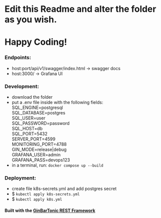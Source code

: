 # Edit this Readme and alter the folder as you wish.

# Happy Coding!

### Endpoints:

- host:port/api/v1/swagger/index.html -> swagger docs
- host:3000/                          -> Grafana UI

### Development:

- download the folder
- put a .env file inside with the following fields:<br />
  SQL_ENGINE=postgresql<br />
  SQL_DATABASE=postgres<br />
  SQL_USER=user<br />
  SQL_PASSWORD=password<br />
  SQL_HOST=db<br />
  SQL_PORT=5432<br />
  SERVER_PORT=4599<br />
  MONITORING_PORT=4788<br />
  GIN_MODE=release|debug<br />
  GRAFANA_USER=admin<br />
  GRAFANA_PASS=devops123<br />
- in a terminal, run: `docker compose up --build`

### Deployment:

- create file k8s-secrets.yml and add postgres secret
- $ `kubectl apply k8s-secrets.yml`
- $ `kubectl apply k8s.yml`

#### Built with the [GinBarTonic REST Framework](github.com/martinvuyk/ginbartonic)

